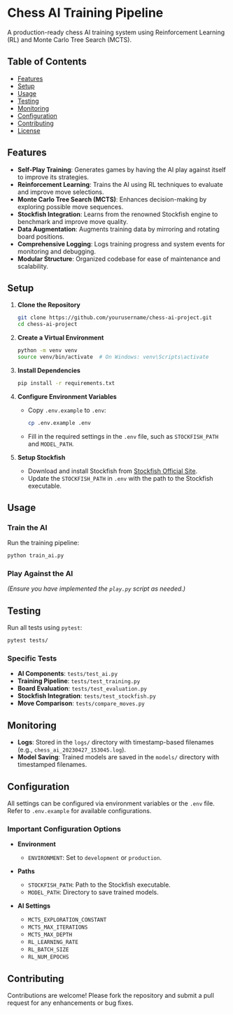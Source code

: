 # Chess AI Training Pipeline

A production-ready chess AI training system using Reinforcement Learning (RL) and Monte Carlo Tree Search (MCTS).

## Table of Contents

- [Features](#features)
- [Setup](#setup)
- [Usage](#usage)
- [Testing](#testing)
- [Monitoring](#monitoring)
- [Configuration](#configuration)
- [Contributing](#contributing)
- [License](#license)

## Features

- **Self-Play Training**: Generates games by having the AI play against itself to improve its strategies.
- **Reinforcement Learning**: Trains the AI using RL techniques to evaluate and improve move selections.
- **Monte Carlo Tree Search (MCTS)**: Enhances decision-making by exploring possible move sequences.
- **Stockfish Integration**: Learns from the renowned Stockfish engine to benchmark and improve move quality.
- **Data Augmentation**: Augments training data by mirroring and rotating board positions.
- **Comprehensive Logging**: Logs training progress and system events for monitoring and debugging.
- **Modular Structure**: Organized codebase for ease of maintenance and scalability.

## Setup

1. **Clone the Repository**
   ```bash
   git clone https://github.com/yourusername/chess-ai-project.git
   cd chess-ai-project
   ```
2. **Create a Virtual Environment**
   ```bash
   python -m venv venv
   source venv/bin/activate  # On Windows: venv\Scripts\activate
   ```
3. **Install Dependencies**
   ```bash
   pip install -r requirements.txt
   ```
4. **Configure Environment Variables**

   - Copy `.env.example` to `.env`:
     ```bash
     cp .env.example .env
     ```
   - Fill in the required settings in the `.env` file, such as `STOCKFISH_PATH` and `MODEL_PATH`.

5. **Setup Stockfish**
   - Download and install Stockfish from [Stockfish Official Site](https://stockfishchess.org/download/).
   - Update the `STOCKFISH_PATH` in `.env` with the path to the Stockfish executable.

## Usage

### Train the AI

Run the training pipeline:

```bash
python train_ai.py
```

### Play Against the AI

_(Ensure you have implemented the `play.py` script as needed.)_

## Testing

Run all tests using `pytest`:

```bash
pytest tests/
```

### Specific Tests

- **AI Components**: `tests/test_ai.py`
- **Training Pipeline**: `tests/test_training.py`
- **Board Evaluation**: `tests/test_evaluation.py`
- **Stockfish Integration**: `tests/test_stockfish.py`
- **Move Comparison**: `tests/compare_moves.py`

## Monitoring

- **Logs**: Stored in the `logs/` directory with timestamp-based filenames (e.g., `chess_ai_20230427_153045.log`).
- **Model Saving**: Trained models are saved in the `models/` directory with timestamped filenames.

## Configuration

All settings can be configured via environment variables or the `.env` file. Refer to `.env.example` for available configurations.

### Important Configuration Options

- **Environment**

  - `ENVIRONMENT`: Set to `development` or `production`.

- **Paths**

  - `STOCKFISH_PATH`: Path to the Stockfish executable.
  - `MODEL_PATH`: Directory to save trained models.

- **AI Settings**
  - `MCTS_EXPLORATION_CONSTANT`
  - `MCTS_MAX_ITERATIONS`
  - `MCTS_MAX_DEPTH`
  - `RL_LEARNING_RATE`
  - `RL_BATCH_SIZE`
  - `RL_NUM_EPOCHS`

## Contributing

Contributions are welcome! Please fork the repository and submit a pull request for any enhancements or bug fixes.
